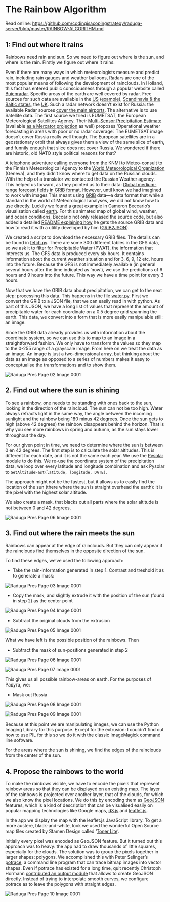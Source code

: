 # The Rainbow Algorithm

Read online: <https://github.com/codingisacopingstrategy/raduga-server/blob/master/RAINBOW-ALGORITHM.md>

## 1: Find out where it rains

Rainbows need rain and sun. So we need to figure out where is the sun, and where is the rain. Firstly we figure out where it rains.

Even if there are many ways in which meteorologists measure and predict rain, including rain gauges and weather balloons, Radars are one of the most popular means of following the development of rainclouds. In Holland, this fact has entered public consciousness through a popular website called [Buienradar][0]. Specific areas of the earth are well covered by radar. Free sources for such data are available in the [US][1] ([example][2]), [Scandinavia & the Baltic states][3], the [UK][4]. Such a radar network doesn’t exist for Russia: the available Radar sources [cover the main airports][5]. The alternative is to use Satellite data. The first source we tried is EUMETSAT, the European Meteorological Satellites Agency. Their [Multi-Sensor Precipitation Estimate][6] (available [as a Mercator projection][7] as well) proposes ‘Operational weather forecasting in areas with poor or no radar coverage’. The EUMETSAT image doesn’t cover Russia really well though. The European satellites are in a geostationary orbit that always gives them a view of the same slice of earth, and funnily enough that slice does not cover Russia. We wondered if there are historic, old NATO style political reasons for that?

A telephone adventure calling everyone from the KNMI to Meteo-consult to the Finnish Meteorological Agency to the [World Meteorological Organization][8] (Geneva), and they didn’t know where to get data on the Russian clouds. With the help of a translator we contacted the Russian Weather agency. This helped us forward, as they pointed us to their data: [Global medium-range forecast fields in GRIB format][9]. However, until know we had imagined to work with images  This meant using [GRIB][10] data—a data format that while a standard in the world of Meteorological analyses, we did not know how to use directly. Luckily we found a great example in Cameron Beccario’s visualisation called [earth][11]. For this animated map of global wind, weather, and ocean conditions, Beccario not only released the source code, but also added a detailed [README explaining how][12] he gets the source GRIB data and how to read it with a utility developed by him ([GRIB2JSON][13]).

We created a script to download the necessary GRIB files. The details can be found in [fetch.py][14]. There are some 300 different tables in the GFS data, so we ask it to filter for Precipitable Water (PWAT), the information that interests us. The GFS data is produced every six hours. It contains information about the current weather situation and for 3, 6, 9, 12 etc. hours into the future. Because the GFS is not immediately available (in general several hours after the time indicated as ‘now’), we use the predictions of 6 hours and 9 hours into the future. This way we have a time point for every 3 hours.

Now that we have the GRIB data about precipitation, we can get to the next step: processing this data. This happens in the file [water.py][15]. First we convert the GRIB to a JSON file, that we can easily read in with python. As part of this JSON, we have a long list of values that represent the amount of precipitable water for each coordinate on a 0.5 degree grid spanning the earth. This data, we convert into a form that is more easily manipulable still: an image.

Since the GRIB data already provides us with information about the coordinate system, so we can use this to map to an image in a straightforward fashion. We only have to transform the values so they map to the 0-255 range of a grayscale image. From here on we treat the data as an image. An image is just a two-dimensional array, but thinking about the data as an image as opposed to a series of numbers makes it easy to conceptualise the transformations and to show them.

![Raduga Pres Page 02 Image 0001](iceberg/raduga_pres_Page_02_Image_0001.png)

## 2. Find out where the sun is shining

To see a rainbow, one needs to be standing with ones back to the sun, looking in the direction of the raincloud. The sun can not be too high. Water always refracts light in the same way, the angle between the incoming sunlight and the rainbow being 180 minus 42 degrees. Once the sun gets to high (above 42 degrees) the rainbow disappears behind the horizon. That is why you see more rainbows in spring and autumn, as the sun stays lower throughout the day.

For our given point in time, we need to determine where the sun is between 0 en 42 degrees. The first step is to calculate the solar altitudes. This is different for each date, and it is not the same each year. We use the [Pysolar][16] module to do this. We re-use the coordinate system of the precipitation data, we loop over every latitude and longitude combination and ask Pysolar to `GetAltitudeFast(latitude, longitude, DATE)`.

The approach might not be the fastest, but it allows us to easily find the location of the sun (there where the sun is straight overhead the earth): it is the pixel with the highest solar altitude.

We also create a mask, that blacks out all parts where the solar altitude is not between 0 and 42 degrees.

![Raduga Pres Page 06 Image 0001](iceberg/raduga_pres_Page_06_Image_0001.png)

## 3. Find out where the rain meets the sun

Rainbows can appear at the edge of rainclouds. But they can only appear if the rainclouds find themselves in the opposite direction of the sun.

To find these edges, we’ve used the following approach:

- Take the rain-information generated in step 1. Contrast and treshold it as to generate a mask:

![Raduga Pres Page 03 Image 0001](iceberg/raduga_pres_Page_03_Image_0001.png)

- Copy the mask, and slightly extrude it with the position of the sun (found in step 2) as the center point

![Raduga Pres Page 04 Image 0001](iceberg/raduga_pres_Page_04_Image_0001.png)

- Subtract the original clouds from the extrusion

![Raduga Pres Page 05 Image 0001](iceberg/raduga_pres_Page_05_Image_0001.png)

What we have left is the possible position of the rainbows. Then

- Subtract the mask of sun-positions generated in step 2

![Raduga Pres Page 06 Image 0001](iceberg/raduga_pres_Page_06_Image_0001.png)

![Raduga Pres Page 07 Image 0001](iceberg/raduga_pres_Page_07_Image_0001.png)

This gives us all possible rainbow-areas on earth. For the purposes of Радуга, we:

- Mask out Russia

![Raduga Pres Page 08 Image 0001](iceberg/raduga_pres_Page_08_Image_0001.png)

![Raduga Pres Page 09 Image 0001](iceberg/raduga_pres_Page_09_Image_0001.png)

Because at this point we are manipulating images, we can use the Python Imaging Library for this purpose. Except for the extrusion: I couldn’t find out how to use PIL for this so we do it with the classic ImageMagick command line software.

For the areas where the sun is shining, we find the edges of the rainclouds from the center of the sun.

## 4. Propose the rainbows to the world

To make the rainbows visible, we have to encode the pixels that represent rainbow areas so that they can be displayed on an existing map. The layer of the rainbows is projected over another layer, that of the clouds, for which we also know the pixel locations. We do this by encoding them as [GeoJSON][17] features, which is a kind of description that can be visualised easily on popular mapping technologies like Google maps, [d3.js][18] and [leaflet.js][19].

In the app we display the map with the leaflet.js JavaScript library. To get a more austere, black-and-white, look we used the wonderful Open Source map tiles created by Stamen Design called ‘[Toner Lite][20]’.

Initially every pixel was encoded as GeoJSON feature. But it turned out this approach was to heavy: the app had to draw thousands of little squares, especially for the clouds. The solution was to group the pixels together in larger shapes: polygons. We accomplished this with Peter Selinger’s [potrace][21], a command line program that can trace bitmap images into vector shapes. Even if potrace has existed for a long time, quit recently Christoph Hormann [contributed an output module][22] that allows to create GeoJSON directly. Instead of trying to interpolate smooth curves, we configure potrace as to leave the polygons with straight edges.

![Raduga Pres Page 10 Image 0001](iceberg/raduga_pres_Page_10_Image_0001.png)


[0]: http://www.buienradar.nl/ "Buienradar.nl - Weer - Actuele neerslag, weerbericht, weersverwachting, sneeuwradar en satellietbeelden"
[1]: http://mesonet.agron.iastate.edu/ogc/ "IEM :: Open GIS Consortium Web Services"
[2]: http://mesonet.agron.iastate.edu/ogc/googlemaps_v3.html "Google Maps JavaScript API v3 Example: Map Simple"
[3]: http://www.yr.no/kart/#lat=65.00146&amp;lon=19.54158&amp;zoom=3&amp;laga=radar&amp;proj=3575 "Kart – yr.no"
[4]: http://www.metoffice.gov.uk/datapoint/product/rainfall-radar-map-layer "Rainfall radar map layer - Met Office"
[5]: http://meteoinfo.by/radar/
[6]: http://oiswww.eumetsat.org/IPPS/html/MSG/PRODUCTS/MPE/index.htm "EUMETSAT IPPS animation - Meteosat 0 degree Visualised Products Multi-Sensor Precipitation Estimate"
[7]: https://maps.google.be/maps?q=http://oiswww.eumetsat.org/IPPS/html/GE/EUM.kml&amp;output=classic&amp;dg=feature
[8]: https://www.wmo.int/pages/index_en.html
[9]: http://wmc.meteoinfo.ru/Forecast_GRIB "Global medium-range forecast fields in GRIB format"
[10]: http://en.wikipedia.org/wiki/GRIB "GRIB - Wikipedia, the free encyclopedia"
[11]: http://earth.nullschool.net/ "earth :: an animated map of global wind, weather, and ocean conditions"
[12]: https://github.com/cambecc/earth#getting-weather-data
[13]: https://github.com/cambecc/grib2json
[14]: https://github.com/codingisacopingstrategy/raduga-server/blob/master/fetch.py
[15]: https://github.com/codingisacopingstrategy/raduga-server/blob/master/water.py
[16]: http://pysolar.org/ "Pysolar: staring directly at the sun since 2007"
[17]: http://geojson.org/ "GeoJSON"
[18]: http://d3js.org/
[19]: http://leafletjs.com/ "Leaflet - a JavaScript library for mobile-friendly maps"
[20]: http://maps.stamen.com/toner-lite/#16/48.8592/2.3703 "maps.stamen.com / toner-lite"
[21]: http://potrace.sourceforge.net/ "Peter Selinger: Potrace"
[22]: http://blog.imagico.de/new-potrace-version-with-geojson-backend/ "new potrace version with GeoJSON backend | Imagico.de"



